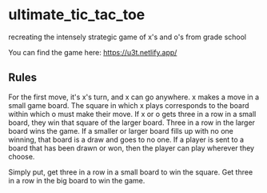 # ultimate_tic_tac_toe
recreating the intensely strategic game of x's and o's from grade school

You can find the game here: https://u3t.netlify.app/

## Rules

For the first move, it's x's turn, and x can go anywhere. x makes a move in a small game board. The square in which x plays corresponds to the board within which o must make their move. If x or o gets three in a row in a small board, they win that square of the larger board. Three in a row in the larger board wins the game. If a smaller or larger board fills up with no one winning, that board is a draw and goes to no one. If a player is sent to a board that has been drawn or won, then the player can play wherever they choose.

Simply put, get three in a row in a small board to win the square. Get three in a row in the big board to win the game.
